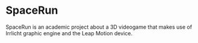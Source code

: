 # SpaceRun
SpaceRun is an academic project about a 3D videogame that makes use of Irrlicht graphic engine and the Leap Motion device.
